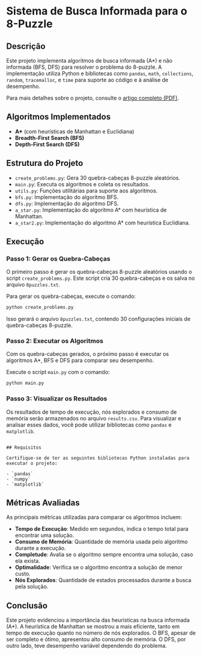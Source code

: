 # Sistema de Busca Informada para o 8-Puzzle

## Descrição
Este projeto implementa algoritmos de busca informada (A*) e não informada (BFS, DFS) para resolver o problema do 8-puzzle. A implementação utiliza Python e bibliotecas como `pandas`, `math`, `collections`, `random`, `tracemalloc`, e `time` para suporte ao código e à análise de desempenho.

Para mais detalhes sobre o projeto, consulte o [artigo completo (PDF)](Artigo.pdf).

## Algoritmos Implementados
- **A\*** (com heurísticas de Manhattan e Euclidiana)
- **Breadth-First Search (BFS)**
- **Depth-First Search (DFS)**

## Estrutura do Projeto
- `create_problems.py`: Gera 30 quebra-cabeças 8-puzzle aleatórios.
- `main.py`: Executa os algoritmos e coleta os resultados.
- `utils.py`: Funções utilitárias para suporte aos algoritmos.
- `bfs.py`: Implementação do algoritmo BFS.
- `dfs.py`: Implementação do algoritmo DFS.
- `a_star.py`: Implementação do algoritmo A* com heurística de Manhattan.
- `a_star2.py`: Implementação do algoritmo A* com heurística Euclidiana.

## Execução

### Passo 1: Gerar os Quebra-Cabeças

O primeiro passo é gerar os quebra-cabeças 8-puzzle aleatórios usando o script `create_problems.py`. Este script cria 30 quebra-cabeças e os salva no arquivo `8puzzles.txt`.

Para gerar os quebra-cabeças, execute o comando:

```bash
python create_problems.py
```

Isso gerará o arquivo `8puzzles.txt`, contendo 30 configurações iniciais de quebra-cabeças 8-puzzle.

### Passo 2: Executar os Algoritmos

Com os quebra-cabeças gerados, o próximo passo é executar os algoritmos A\*, BFS e DFS para comparar seu desempenho.

Execute o script `main.py` com o comando:

```bash
python main.py
```

### Passo 3: Visualizar os Resultados

Os resultados de tempo de execução, nós explorados e consumo de memória serão armazenados no arquivo `results.csv`. Para visualizar e analisar esses dados, você pode utilizar bibliotecas como `pandas` e `matplotlib`.

```

## Requisitos

Certifique-se de ter as seguintes bibliotecas Python instaladas para executar o projeto:

- `pandas`
- `numpy`
- `matplotlib`

```

## Métricas Avaliadas

As principais métricas utilizadas para comparar os algoritmos incluem:

- **Tempo de Execução**: Medido em segundos, indica o tempo total para encontrar uma solução.
- **Consumo de Memória**: Quantidade de memória usada pelo algoritmo durante a execução.
- **Completude**: Avalia se o algoritmo sempre encontra uma solução, caso ela exista.
- **Optimalidade**: Verifica se o algoritmo encontra a solução de menor custo.
- **Nós Explorados**: Quantidade de estados processados durante a busca pela solução.

## Conclusão

Este projeto evidenciou a importância das heurísticas na busca informada (A\*). A heurística de Manhattan se mostrou a mais eficiente, tanto em tempo de execução quanto no número de nós explorados. O BFS, apesar de ser completo e ótimo, apresentou alto consumo de memória. O DFS, por outro lado, teve desempenho variável dependendo do problema.
